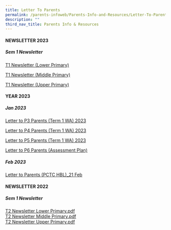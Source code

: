 ```yaml
---
title: Letter To Parents
permalink: /parents-infoweb/Parents-Info-and-Resources/Letter-To-Parents/
description: ""
third_nav_title: Parents Info & Resources
---
```

#### NEWSLETTER 2023
  
##### Sem 1 Newsletter

[T1 Newsletter (Lower Primary)](https://for.edu.sg/t1newsletterlowerprimary)


[T1 Newsletter (Middle Primary)](https://drive.google.com/file/d/1HMXkX4pJ5fxEJ7RlGldq0JsY-bfWMJKW/view?usp=sharing)

[T1 Newsletter (Upper Primary)](/files/T1%20Newsletter%20(UP).pdf)


#### YEAR 2023

##### Jan 2023
[Letter to P3 Parents (Term 1 WA) 2023](/files/Letter%20to%20P3%20Parents%20(Term%201%20WA)%202023_updated.pdf)

[Letter to P4 Parents (Term 1 WA) 2023](/files/Letter%20to%20P4%20Parents%20(Term%201%20WA)%202023.pdf)

[Letter to P5 Parents (Term 1 WA) 2023](/files/Letter%20to%20P5%20Parents%20(Term%201%20WA)%202023.pdf)

[Letter to P6 Parents (Assessment Plan)](/files/Letter%20to%20P6%20Parents%20(Assessment%20Plan).pdf)

##### Feb 2023

[Letter to Parents (PCTC HBL)_21 Feb](/files/Letter%20to%20Parents%20(PCTC%20%20HBL)_21%20Feb.pdf)

#### NEWSLETTER 2022

  
##### Sem 1 Newsletter

[T2 Newsletter Lower Primary.pdf](/files/T2%20Newsletter%20Lower%20Primary.pdf)<br>
[T2 Newsletter Middle Primary.pdf](/files/T2%20Newsletter%20Middle%20Primary.pdf)<br>
[T2 Newsletter Upper Primary.pdf](/files/T2%20Newsletter%20Upper%20Primary.pdf)
